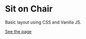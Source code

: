 # Sit on Chair
Basic layout using CSS and Vanilla JS.

[See the page](https://anetarolnik.github.io/sit_on_chair/)
